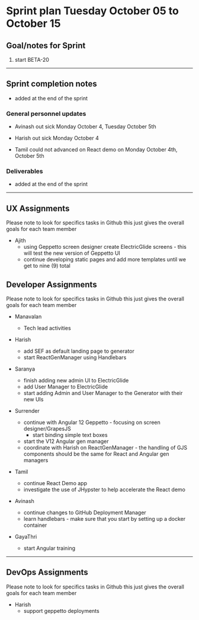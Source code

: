 # Sprint plan Tuesday October 05 to October 15

## Goal/notes for Sprint

1. start BETA-20


---

## Sprint completion notes

- added at the end of the sprint

### General personnel updates

- Avinash out sick Monday October 4, Tuesday October 5th

- Harish out sick Monday October 4

- Tamil could not advanced on React demo on Monday October 4th, October 5th

### Deliverables

- added at the end of the sprint

---

## UX Assignments

Please note to look for specifics tasks in Github this just gives the overall goals for each team member

- Ajith
  - using Geppetto screen designer create ElectricGlide screens - this will test the new version of Geppetto UI
  - continue developing static pages and add more templates until we get to nine (9) total

## Developer Assignments

Please note to look for specifics tasks in Github this just gives the overall goals for each team member

- Manavalan
  - Tech lead activities

- Harish
  - add SEF as default landing page to generator
  - start ReactGenManager using Handlebars

- Saranya
  - finish adding new admin UI to ElectricGlide
  - add User Manager to ElectricGlide
  - start adding Admin and User Manager to the Generator with their new UIs

- Surrender
  - continue with Angular 12 Geppetto - focusing on screen designer/GrapesJS
    - start binding simple text boxes
  - start the V12 Angular gen manager
  - coordinate with Harish on ReactGenManager - the handling of GJS components should be the same for React and Angular gen managers
  
- Tamil
  - continue React Demo app
  - investigate the use of JHypster to help accelerate the React demo

- Avinash
  - continue changes to GitHub Deployment Manager
  - learn handlebars - make sure that you start by setting up a docker container

- GayaThri
  - start Angular training

---

## DevOps Assignments

Please note to look for specifics tasks in Github this just gives the overall goals for each team member

- Harish
  - support geppetto deployments

